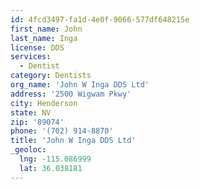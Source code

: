 ```yaml
---
id: 4fcd3497-fa1d-4e0f-9066-577df648215e
first_name: John
last_name: Inga
license: DDS
services:
  - Dentist
category: Dentists
org_name: 'John W Inga DDS Ltd'
address: '2500 Wigwam Pkwy'
city: Henderson
state: NV
zip: '89074'
phone: '(702) 914-8870'
title: 'John W Inga DDS Ltd'
_geoloc:
  lng: -115.086999
  lat: 36.038181
---
```

